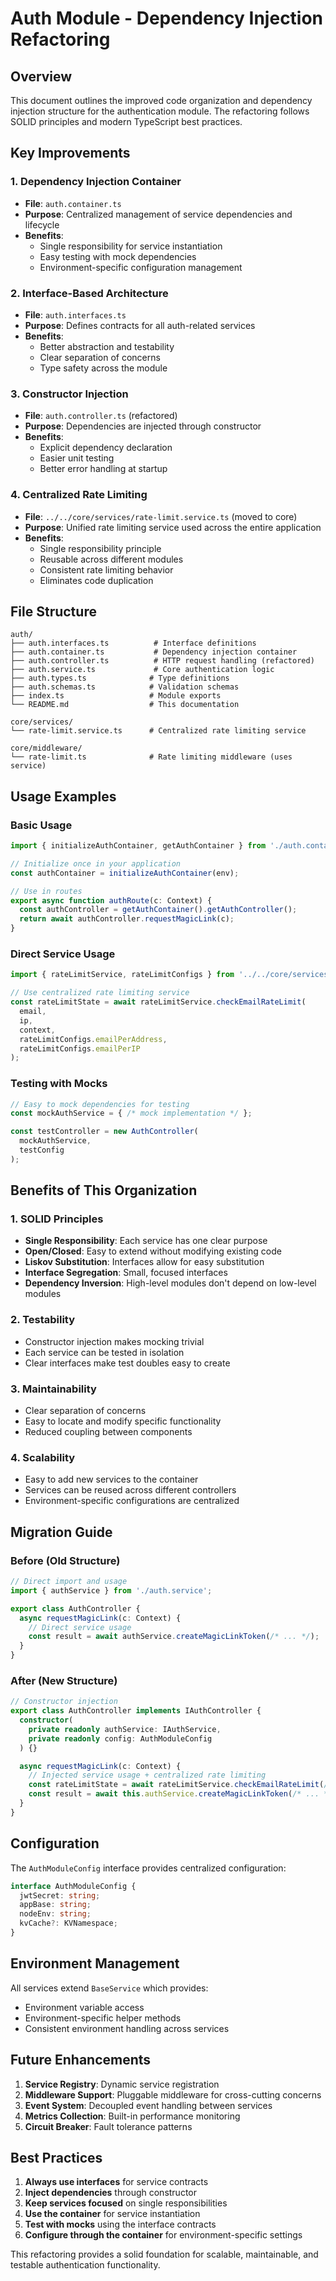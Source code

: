 # Auth Module - Dependency Injection Refactoring

## Overview

This document outlines the improved code organization and dependency injection structure for the authentication module. The refactoring follows SOLID principles and modern TypeScript best practices.

## Key Improvements

### 1. **Dependency Injection Container**
- **File**: `auth.container.ts`
- **Purpose**: Centralized management of service dependencies and lifecycle
- **Benefits**: 
  - Single responsibility for service instantiation
  - Easy testing with mock dependencies
  - Environment-specific configuration management

### 2. **Interface-Based Architecture**
- **File**: `auth.interfaces.ts`
- **Purpose**: Defines contracts for all auth-related services
- **Benefits**:
  - Better abstraction and testability
  - Clear separation of concerns
  - Type safety across the module

### 3. **Constructor Injection**
- **File**: `auth.controller.ts` (refactored)
- **Purpose**: Dependencies are injected through constructor
- **Benefits**:
  - Explicit dependency declaration
  - Easier unit testing
  - Better error handling at startup

### 4. **Centralized Rate Limiting**
- **File**: `../../core/services/rate-limit.service.ts` (moved to core)
- **Purpose**: Unified rate limiting service used across the entire application
- **Benefits**:
  - Single responsibility principle
  - Reusable across different modules
  - Consistent rate limiting behavior
  - Eliminates code duplication

## File Structure

```
auth/
├── auth.interfaces.ts          # Interface definitions
├── auth.container.ts           # Dependency injection container
├── auth.controller.ts          # HTTP request handling (refactored)
├── auth.service.ts             # Core authentication logic
├── auth.types.ts              # Type definitions
├── auth.schemas.ts            # Validation schemas
├── index.ts                   # Module exports
└── README.md                  # This documentation

core/services/
└── rate-limit.service.ts      # Centralized rate limiting service

core/middleware/
└── rate-limit.ts              # Rate limiting middleware (uses service)
```

## Usage Examples

### Basic Usage

```typescript
import { initializeAuthContainer, getAuthContainer } from './auth.container';

// Initialize once in your application
const authContainer = initializeAuthContainer(env);

// Use in routes
export async function authRoute(c: Context) {
  const authController = getAuthContainer().getAuthController();
  return await authController.requestMagicLink(c);
}
```

### Direct Service Usage

```typescript
import { rateLimitService, rateLimitConfigs } from '../../core/services/rate-limit.service';

// Use centralized rate limiting service
const rateLimitState = await rateLimitService.checkEmailRateLimit(
  email, 
  ip, 
  context,
  rateLimitConfigs.emailPerAddress,
  rateLimitConfigs.emailPerIP
);
```

### Testing with Mocks

```typescript
// Easy to mock dependencies for testing
const mockAuthService = { /* mock implementation */ };

const testController = new AuthController(
  mockAuthService,
  testConfig
);
```

## Benefits of This Organization

### 1. **SOLID Principles**
- **Single Responsibility**: Each service has one clear purpose
- **Open/Closed**: Easy to extend without modifying existing code
- **Liskov Substitution**: Interfaces allow for easy substitution
- **Interface Segregation**: Small, focused interfaces
- **Dependency Inversion**: High-level modules don't depend on low-level modules

### 2. **Testability**
- Constructor injection makes mocking trivial
- Each service can be tested in isolation
- Clear interfaces make test doubles easy to create

### 3. **Maintainability**
- Clear separation of concerns
- Easy to locate and modify specific functionality
- Reduced coupling between components

### 4. **Scalability**
- Easy to add new services to the container
- Services can be reused across different controllers
- Environment-specific configurations are centralized

## Migration Guide

### Before (Old Structure)
```typescript
// Direct import and usage
import { authService } from './auth.service';

export class AuthController {
  async requestMagicLink(c: Context) {
    // Direct service usage
    const result = await authService.createMagicLinkToken(/* ... */);
  }
}
```

### After (New Structure)
```typescript
// Constructor injection
export class AuthController implements IAuthController {
  constructor(
    private readonly authService: IAuthService,
    private readonly config: AuthModuleConfig
  ) {}

  async requestMagicLink(c: Context) {
    // Injected service usage + centralized rate limiting
    const rateLimitState = await rateLimitService.checkEmailRateLimit(/* ... */);
    const result = await this.authService.createMagicLinkToken(/* ... */);
  }
}
```

## Configuration

The `AuthModuleConfig` interface provides centralized configuration:

```typescript
interface AuthModuleConfig {
  jwtSecret: string;
  appBase: string;
  nodeEnv: string;
  kvCache?: KVNamespace;
}
```

## Environment Management

All services extend `BaseService` which provides:
- Environment variable access
- Environment-specific helper methods
- Consistent environment handling across services

## Future Enhancements

1. **Service Registry**: Dynamic service registration
2. **Middleware Support**: Pluggable middleware for cross-cutting concerns
3. **Event System**: Decoupled event handling between services
4. **Metrics Collection**: Built-in performance monitoring
5. **Circuit Breaker**: Fault tolerance patterns

## Best Practices

1. **Always use interfaces** for service contracts
2. **Inject dependencies** through constructor
3. **Keep services focused** on single responsibilities
4. **Use the container** for service instantiation
5. **Test with mocks** using the interface contracts
6. **Configure through the container** for environment-specific settings

This refactoring provides a solid foundation for scalable, maintainable, and testable authentication functionality.
